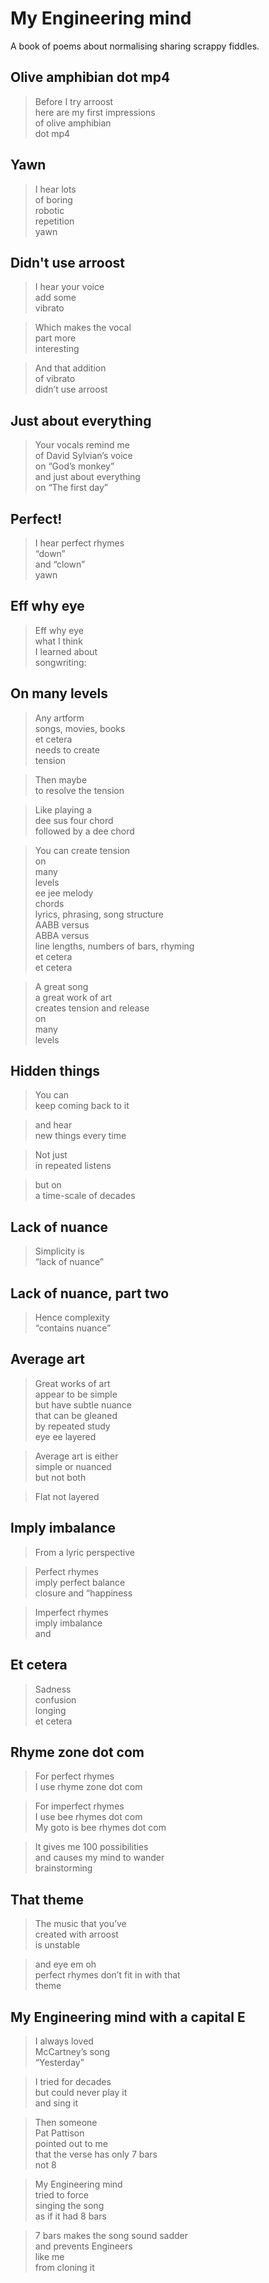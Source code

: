 # My Engineering mind

A book of poems about normalising sharing scrappy fiddles.

## Olive amphibian dot mp4

> Before I try arroost<br>
> here are my first impressions<br>
> of olive amphibian<br>
> dot mp4

## Yawn

> I hear lots<br>
> of boring<br>
> robotic<br>
> repetition <br>
> yawn

## Didn't use arroost

> I hear your voice<br>
> add some<br>
> vibrato

> Which makes the vocal<br>
> part more<br>
> interesting

> And that addition<br>
> of vibrato<br>
> didn’t use arroost

## Just about everything

> Your vocals remind me<br>
> of David Sylvian’s voice<br>
> on “God’s monkey”<br>
> and just about everything<br>
> on “The first day”

## Perfect!

> I hear perfect rhymes<br>
> “down”<br>
> and “clown”<br>
> yawn

## Eff why eye

> Eff why eye<br>
> what I think<br>
> I learned about<br>
> songwriting:

## On many levels

> Any artform<br>
> songs, movies, books<br>
> et cetera<br>
> needs to create<br>
> tension

> Then maybe<br>
> to resolve the tension

> Like playing a<br>
> dee sus four chord<br>
> followed by a dee chord 

> You can create tension<br>
> on<br>
> many<br>
> levels<br>
> ee jee melody<br>
> chords<br>
> lyrics, phrasing, song structure<br>
> AABB versus<br>
> ABBA versus<br>
> line lengths, numbers of bars, rhyming<br>
> et cetera<br>
> et cetera<br>

> A great song<br>
> a great work of art<br>
> creates tension and release<br>
> on<br>
> many<br>
> levels

## Hidden things

> You can<br>
> keep coming back to it

> and hear<br>
> new things every time

> Not just<br>
> in repeated listens

> but on<br>
> a time-scale of decades

## Lack of nuance

> Simplicity is<br>
> “lack of nuance”

## Lack of nuance, part two

> Hence complexity<br>
> “contains nuance”

## Average art

> Great works of art<br>
> appear to be simple<br>
> but have subtle nuance<br>
> that can be gleaned<br>
> by repeated study<br>
> eye ee layered

> Average art is either<br>
> simple or nuanced<br>
> but not both

> Flat not layered

## Imply imbalance

> From a lyric perspective

> Perfect rhymes<br>
> imply perfect balance<br>
> closure and “happiness

> Imperfect rhymes<br>
> imply imbalance<br>
> and

## Et cetera

> Sadness<br>
> confusion<br>
> longing<br>
> et cetera

## Rhyme zone dot com

> For perfect rhymes<br>
> I use rhyme zone dot com

> For imperfect rhymes<br>
> I use bee rhymes dot com<br>
> My goto is bee rhymes dot com

> It gives me 100 possibilities<br>
> and causes my mind to wander<br>
> brainstorming

## That theme

> The music that you’ve<br>
> created with arroost<br>
> is unstable

> and eye em oh<br>
> perfect rhymes don’t fit in with that<br>
> theme

## My Engineering mind with a capital E

> I always loved<br>
> McCartney’s song<br>
> “Yesterday”

> I tried for decades<br>
> but could never play it<br>
> and sing it

> Then someone<br>
> Pat Pattison<br>
> pointed out to me<br>
> that the verse has only 7 bars<br>
> not 8

> My Engineering mind<br>
> tried to force<br>
> singing the song<br>
> as if it had 8 bars

> 7 bars makes the song sound sadder<br>
> and prevents Engineers<br>
> like me<br>
> from cloning it
